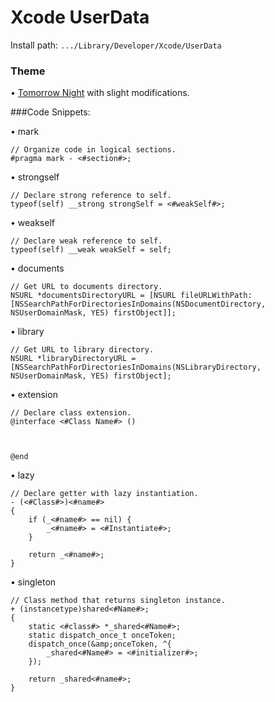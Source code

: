 # Xcode UserData 

Install path: `.../Library/Developer/Xcode/UserData`

### Theme

• [Tomorrow Night](https://github.com/chriskempson/tomorrow-theme/tree/master/Xcode%204) with slight modifications.

###Code Snippets:

• mark

```objc
// Organize code in logical sections.
#pragma mark - <#section#>;
```


• strongself

```objc
// Declare strong reference to self.
typeof(self) __strong strongSelf = <#weakSelf#>;
```

• weakself

```objc
// Declare weak reference to self.
typeof(self) __weak weakSelf = self;
```

• documents
  
```objc
// Get URL to documents directory.
NSURL *documentsDirectoryURL = [NSURL fileURLWithPath:[NSSearchPathForDirectoriesInDomains(NSDocumentDirectory, NSUserDomainMask, YES) firstObject]];
```

• library

```objc
// Get URL to library directory.
NSURL *libraryDirectoryURL = [NSSearchPathForDirectoriesInDomains(NSLibraryDirectory, NSUserDomainMask, YES) firstObject];
```

• extension

```objc
// Declare class extension.
@interface <#Class Name#> ()



@end
```

• lazy

```objc
// Declare getter with lazy instantiation.
- (<#Class#>)<#name#>
{
    if (_<#name#> == nil) {
        _<#name#> = <#Instantiate#>;
    }
    
    return _<#name#>;
}
```

• singleton

```objc
// Class method that returns singleton instance.
+ (instancetype)shared<#Name#>;
{
    static <#class#> *_shared<#Name#>;
    static dispatch_once_t onceToken;
    dispatch_once(&amp;onceToken, ^{
        _shared<#Name#> = <#initializer#>;
    });
    
    return _shared<#name#>;
}
```